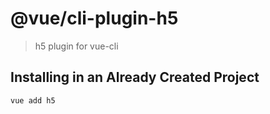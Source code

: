 # @vue/cli-plugin-h5

> h5 plugin for vue-cli

## Installing in an Already Created Project

```sh
vue add h5
```

